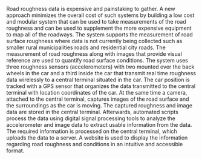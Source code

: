 Road roughness data is expensive and painstaking to gather. A new approach minimizes the overall
cost of such systems by building a low cost and modular
system that can be used to take measurements of the road
roughness and can be used to supplement the more expensive
equipment to map all of the roadways. The system supports the measurement of road surface
roughness where data is not currently being collected such as
smaller rural municipalities roads and residential city roads.
The measurement of road roughness along with images that
provide visual reference are used to quantify road surface
conditions.
The system uses three roughness sensors (accelerometers)
with two mounted over the back wheels in the car and a
third inside the car that transmit real time roughness data
wirelessly to a central terminal situated in the car. The
car position is tracked with a GPS sensor that organizes
the data transmitted to the central terminal with location
coordinates of the car. At the same time a camera, attached
to the central terminal, captures images of the road surface
and the surroundings as the car is moving. The captured
roughness and image data are stored in the central terminal.
Afterwards, automated scripts process the data using digital
signal processing tools to analyze the accelerometer and
image data to extract usable information from the data. The
required information is processed on the central terminal,
which uploads the data to a server. A website is used
to display the information regarding road roughness and
conditions in an intuitive and accessible format.